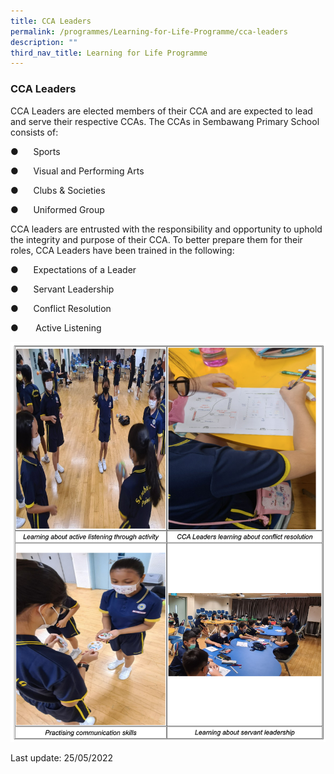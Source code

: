 ```yaml
---
title: CCA Leaders
permalink: /programmes/Learning-for-Life-Programme/cca-leaders
description: ""
third_nav_title: Learning for Life Programme
---
```

### CCA Leaders

CCA Leaders are elected members of their CCA and are expected to lead and serve their respective CCAs. The CCAs in Sembawang Primary School consists of:

●      Sports

●      Visual and Performing Arts

●      Clubs & Societies

●      Uniformed Group


CCA leaders are entrusted with the responsibility and opportunity to uphold the integrity and purpose of their CCA. To better prepare them for their roles, CCA Leaders have been trained in the following:

●      Expectations of a Leader

●      Servant Leadership

●      Conflict Resolution

●       Active Listening

![](/images/ccaleaders.png)

Last update: 25/05/2022
